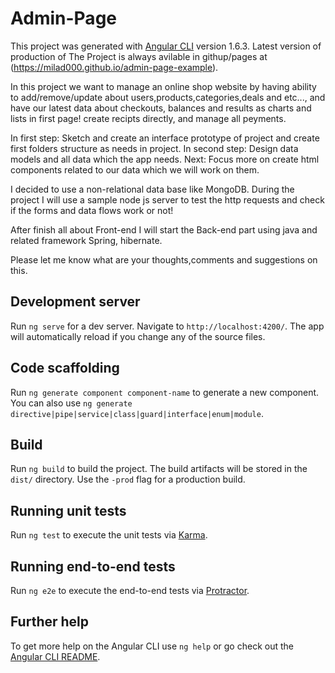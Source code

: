 # Admin-Page

This project was generated with [Angular CLI](https://github.com/angular/angular-cli) version 1.6.3.
Latest version of production of The Project is always avilable in githup/pages at (https://milad000.github.io/admin-page-example).

In this project we want to manage an online shop website by having ability to add/remove/update about users,products,categories,deals and etc..., and have our latest data about checkouts, balances and results as charts and lists in first page! create recipts directly, and manage all peyments.

In first step:
Sketch and create an interface prototype of project and create first folders structure as needs in project.
In second step:
Design data models and all data which the app needs.
Next:
Focus more on create html components related to our data which we will work on them.

I decided to use a non-relational data base like MongoDB.
During the project I will use a sample node js server to test the http requests and check if the forms and data flows work or not!

After finish all about Front-end I will start the Back-end part using java and related framework Spring, hibernate.

Please let me know what are your thoughts,comments and suggestions on this.

## Development server

Run `ng serve` for a dev server. Navigate to `http://localhost:4200/`. The app will automatically reload if you change any of the source files.

## Code scaffolding

Run `ng generate component component-name` to generate a new component. You can also use `ng generate directive|pipe|service|class|guard|interface|enum|module`.

## Build

Run `ng build` to build the project. The build artifacts will be stored in the `dist/` directory. Use the `-prod` flag for a production build.

## Running unit tests

Run `ng test` to execute the unit tests via [Karma](https://karma-runner.github.io).

## Running end-to-end tests

Run `ng e2e` to execute the end-to-end tests via [Protractor](http://www.protractortest.org/).

## Further help

To get more help on the Angular CLI use `ng help` or go check out the [Angular CLI README](https://github.com/angular/angular-cli/blob/master/README.md).
